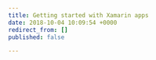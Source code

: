 ```yaml
---
title: Getting started with Xamarin apps
date: 2018-10-04 10:09:54 +0000
redirect_from: []
published: false

---
```

